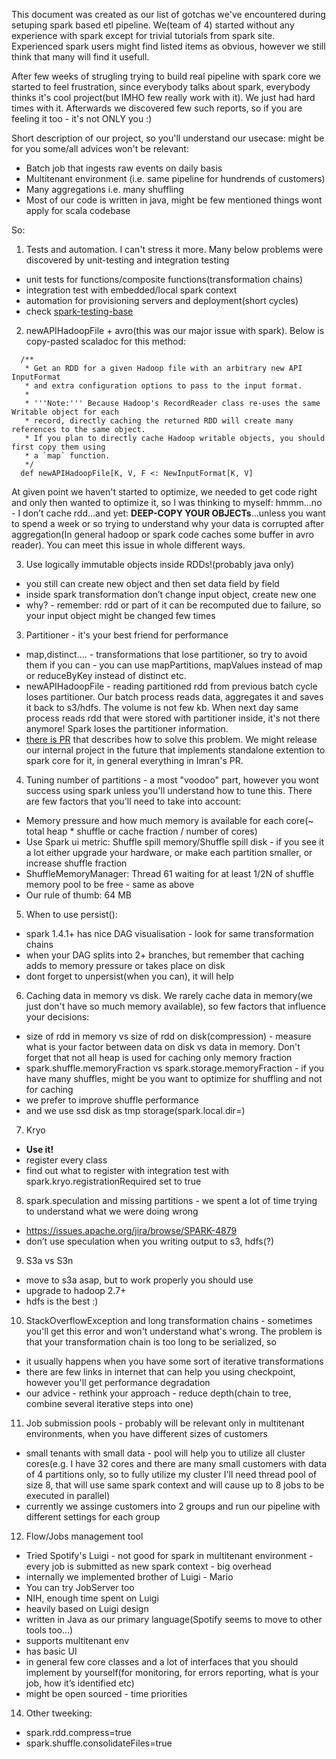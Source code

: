 This document was created as our list of gotchas we've encountered during setuping spark based etl pipeline. We(team of 4) started without any experience with spark except for trivial tutorials from spark site. Experienced spark users might find listed items as obvious, however we still think that many will find it usefull. 

After few weeks of strugling trying to build real pipeline with spark core we started to feel frustration, since everybody talks about spark, everybody thinks it's cool project(but IMHO few really work with it). We just had hard times with it. Afterwards we discovered few such reports, so if you are feeling it too - it's not ONLY you :)

Short description of our project, so you'll understand our usecase: might be for you some/all advices won't be relevant:
- Batch job that ingests raw events on daily basis
- Multitenant environment (i.e. same pipeline for hundrends of customers)
- Many aggregations i.e. many shuffling
- Most of our code is written in java, might be few mentioned things wont apply for scala codebase

So:

1. Tests and automation. I can't stress it more. Many below problems were discovered by unit-testing and integration testing
  - unit tests for functions/composite functions(transformation chains)
  - integration test with embedded/local spark context
  - automation for provisioning servers and deployment(short cycles)
  - check [spark-testing-base](https://github.com/holdenk/spark-testing-base)
2. newAPIHadoopFile + avro(this was our major issue with spark). Below is copy-pasted scaladoc for this method:
  ```
    /**
     * Get an RDD for a given Hadoop file with an arbitrary new API InputFormat
     * and extra configuration options to pass to the input format.
     *
     * '''Note:''' Because Hadoop's RecordReader class re-uses the same Writable object for each
     * record, directly caching the returned RDD will create many references to the same object.
     * If you plan to directly cache Hadoop writable objects, you should first copy them using
     * a `map` function.
     */
    def newAPIHadoopFile[K, V, F <: NewInputFormat[K, V]
  ```
At given point we haven't started to optimize, we needed to get code right and only then wanted to optimize it, so I was thinking to myself: hmmm...no - I don’t cache rdd...and yet: **DEEP-COPY YOUR OBJECTs**...unless you want to spend a week or so trying to understand why your data is corrupted after aggregation(In general hadoop or spark code caches some buffer in avro reader). You can meet this issue in whole different ways.

3. Use logically immutable objects inside RDDs!(probably java only)
  - you still can create new object and then set data field by field
  - inside spark transformation don’t change input object, create new one
  - why? - remember: rdd or part of it can be recomputed due to failure, so your input object might be changed few times

3. Partitioner - it's your best friend for performance
  - map,distinct…. - transformations that lose partitioner, so try to avoid them if you can - you can use mapPartitions, mapValues instead of map or reduceByKey instead of distinct etc.
  - newAPIHadoopFile - reading partitioned rdd from previous batch cycle loses partitioner. Our batch process reads data, aggregates it and saves it back to s3/hdfs. The volume is not few kb. When next day same process reads rdd that were stored with partitioner inside, it's not there anymore! Spark loses the partitioner information.
  - [there is PR](https://github.com/apache/spark/pull/4449) that describes how to solve this problem. We might release our internal project in the future that implements standalone extention to spark core for it, in general everything in Imran's PR.

4. Tuning number of partitions -  a most "voodoo" part, however you wont success using spark unless you'll understand how to tune this. There are few factors that you'll need to take into account:
  - Memory pressure and how much memory is available for each core(~ total heap * shuffle or cache fraction / number of cores)
  - Use Spark ui metric: Shuffle spill memory/Shuffle spill disk - if you see it a lot either upgrade your hardware, or make each partition smaller, or increase shuffle fraction
  - ShuffleMemoryManager: Thread 61 waiting for at least 1/2N of shuffle memory pool to be free - same as above
  - Our rule of thumb: 64 MB 

5. When to use persist():
  - spark 1.4.1+ has nice DAG visualisation - look for same transformation chains
  - when your DAG splits into 2+ branches, but remember that caching adds to memory pressure or takes place on disk
  - dont forget to unpersist(when you can), it will help

6. Caching data in memory vs disk. We rarely cache data in memory(we just don't have so much memory available), so few factors that influence your decisions:
  - size of rdd in memory vs size of rdd on disk(compression) - measure what is your factor between data on disk vs data in memory. Don't forget that not all heap is used for caching only memory fraction
  - spark.shuffle.memoryFraction vs spark.storage.memoryFraction - if you have many shuffles, might be you want to optimize for shuffling and not for caching
  - we prefer to improve shuffle performance
  - and we use ssd disk as tmp storage(spark.local.dir=<path to raid0 of ephemeral ssds>)

7. Kryo
  - **Use it!**
  - register every class
  - find out what to register with integration test with spark.kryo.registrationRequired set to true

8. spark.speculation and missing partitions - we spent a lot of time trying to understand what we were doing wrong
  - https://issues.apache.org/jira/browse/SPARK-4879
  - don’t use speculation when you writing output to s3, hdfs(?)

9. S3a vs S3n
  - move to s3a asap, but to work properly you should use
  - upgrade to hadoop 2.7+
  - hdfs is the best :)

10. StackOverflowException and long transformation chains - sometimes you'll get this error and won't understand what's wrong. The problem is that your transformation chain is too long to be serialized, so 
  - it usually happens when you have some sort of iterative transformations
  - there are few links in internet that can help you using checkpoint, however you'll get performance degradation
  - our advice - rethink your approach - reduce depth(chain to tree, combine several iterative steps into one)

11. Job submission pools - probably will be relevant only in multitenant environments, when you have different sizes of customers
  - small tenants with small data - pool will help you to utilize all cluster cores(e.g. I have 32 cores and there are many small customers with data of 4 partitions only, so to fully utilize my cluster I'll need thread pool of size 8, that will use same spark context and will cause up to 8 jobs to be executed in parallel)
  - currently we assinge customers into 2 groups and run our pipeline with different settings for each group

12. Flow/Jobs management tool
  - Tried Spotify's Luigi - not good for spark in multitenant environment - every job is submitted as new spark context - big overhead
  - internally we implemented brother of Luigi - Mario
  - You can try JobServer too
  - NIH, enough time spent on Luigi
  - heavily based on Luigi design
  - written in Java as our primary language(Spotify seems to move to other tools too…)
  - supports multitenant env
  - has basic UI
  - in general few core classes and a lot of interfaces that you should implement by yourself(for monitoring, for errors reporting, what is your job, how it’s identified etc)
  - might be open sourced - time priorities

14. Other tweeking:
  - spark.rdd.compress=true
  - spark.shuffle.consolidateFiles=true
